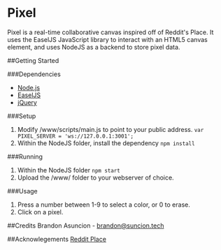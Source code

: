 # Pixel

Pixel is a real-time collaborative canvas inspired off of Reddit's Place. It uses the EaselJS JavaScript library to interact with an HTML5 canvas element, and uses NodeJS as a backend to store pixel data.

##Getting Started

###Dependencies
* [Node.js](https://nodejs.org/en/)
* [EaselJS](http://www.createjs.com/easeljs)
* [jQuery](https://jquery.com/)

###Setup
1. Modify /www/scripts/main.js to point to your public address.
	```var PIXEL_SERVER = 'ws://127.0.0.1:3001';```
2. Within the NodeJS folder, install the dependency
	```npm install```
	
###Running
1. Within the NodeJS folder
	```npm start```
2. Upload the /www/ folder to your webserver of choice.

###Usage
1. Press a number between 1-9 to select a color, or 0 to erase.
2. Click on a pixel.

##Credits
Brandon Asuncion - brandon@suncion.tech

##Acknowlegements
[Reddit Place](https://redditblog.com/2017/04/13/how-we-built-rplace/)